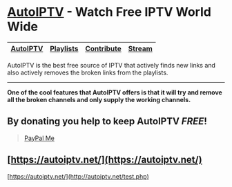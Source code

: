 # [AutoIPTV](https://autoiptv.net) - Watch Free IPTV World Wide

| [AutoIPTV](https://autoiptv.net) | [Playlists](https://autoiptv.net/playlists) | [Contribute](https://autoiptv.net/contribute) | [Stream](https://autoiptv.net/stream) |
| ---- | ---- | ---- | ---- |

AutoIPTV is the best free source of IPTV that actively finds new links and also actively removes the broken links from the playlists.

----

**One of the cool features that AutoIPTV offers is that it will try and remove all the broken channels and only supply the working channels.**

## By donating you help to keep AutoIPTV *FREE*!

> [PayPal Me](https://paypal.me/Rampaigh)

## [https://autoiptv.net/](https://autoiptv.net/)

[https://autoiptv.net/](http://autoiptv.net/test.php)
